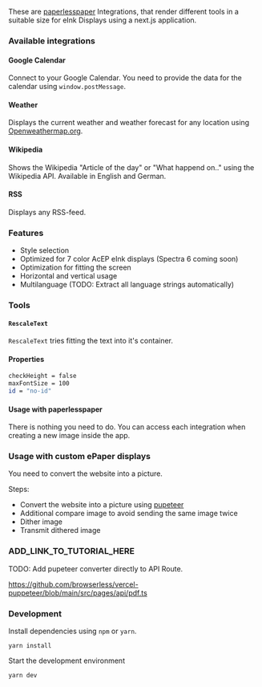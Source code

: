 These are [paperlesspaper](https://paperlesspaper.de/en) Integrations, that render different tools in a suitable size for eInk Displays using a next.js application.

### Available integrations

#### Google Calendar

Connect to your Google Calendar. You need to provide the data for the calendar using `window.postMessage`.

#### Weather

Displays the current weather and weather forecast for any location using [Openweathermap.org](https://openweathermap.org).

#### Wikipedia

Shows the Wikipedia "Article of the day" or "What happend on.." using the Wikipedia API. Available in English and German.

#### RSS

Displays any RSS-feed.

### Features

- Style selection
- Optimized for 7 color AcEP eInk displays (Spectra 6 coming soon)
- Optimization for fitting the screen
- Horizontal and vertical usage
- Multilanguage (TODO: Extract all language strings automatically)

### Tools

#### `RescaleText`

`RescaleText` tries fitting the text into it's container.

#### Properties

```bash
checkHeight = false
maxFontSize = 100
id = "no-id"
```

#### Usage with paperlesspaper

There is nothing you need to do. You can access each integration when creating a new image inside the app.

### Usage with custom ePaper displays

You need to convert the website into a picture.

Steps:

- Convert the website into a picture using [pupeteer](https://pptr.dev/)
- Additional compare image to avoid sending the same image twice
- Dither image
- Transmit dithered image

### ADD_LINK_TO_TUTORIAL_HERE

TODO: Add pupeteer converter directly to API Route.

https://github.com/browserless/vercel-puppeteer/blob/main/src/pages/api/pdf.ts

### Development

Install dependencies using `npm` or `yarn`.

```
yarn install
```

Start the development environment

```
yarn dev
```
